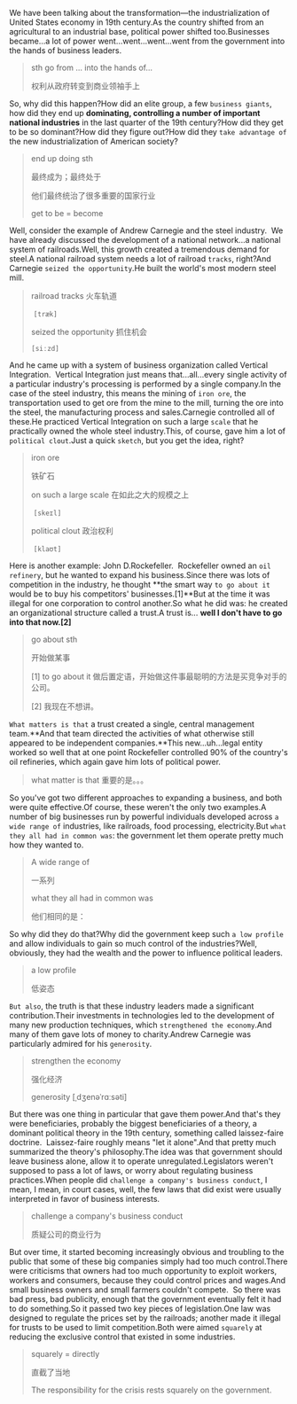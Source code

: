 We have been talking about the transformation—the industrialization of United States economy in 19th century.As the country shifted from an agricultural to an industrial base, political power shifted too.Businesses became…a lot of power went…went…went…went from the government into the hands of business leaders. 

> sth go from ... into the hands of...
>
> 权利从政府转变到商业领袖手上

So, why did this happen?How did an elite group, a few `business giants`, how did they end up **dominating, controlling a number of important national industries** in the last quarter of the 19th century?How did they get to be so dominant?How did they figure out?How did they `take advantage of` the new industrialization of American society? 

> end up doing sth
>
> 最终成为；最终处于
>
> 他们最终统治了很多重要的国家行业
>
> get to be = become

Well, consider the example of Andrew Carnegie and the steel industry. 
We have already discussed the development of a national network...a national system of railroads.Well, this growth created a tremendous demand for steel.A national railroad system needs a lot of railroad `tracks`, right?And Carnegie `seized the opportunity`.He built the world's most modern steel mill.

> railroad tracks 火车轨道
>
> ​			  `[træk]`
>
> seized the opportunity 抓住机会
>
> `[siːzd]`

And he came up with a system of business organization called Vertical Integration. 
Vertical Integration just means that...all...every single activity of a particular industry's processing is performed by a single company.In the case of the steel industry, this means the mining of `iron ore`, the transportation used to get ore from the mine to the mill, turning the ore into the steel, the manufacturing process and sales.Carnegie controlled all of these.He practiced Vertical Integration on such a large `scale` that he practically owned the whole steel industry.This, of course, gave him a lot of `political clout`.Just a quick `sketch`, but you get the idea, right? 

> iron  ore
>
> 铁矿石
>
> on such a large scale 在如此之大的规模之上
>
> ​							`[skeɪl]`
>
> political clout 政治权利
>
> ​				`[klaʊt] ` 

Here is another example: John D.Rockefeller. 
Rockefeller owned an `oil refinery`, but he wanted to expand his business.Since there was lots of competition in the industry, he thought **the smart way `to go about it` would be to buy his competitors' businesses.[1]**But at the time it was illegal for one corporation to control another.So what he did was: he created an organizational structure called a trust.A trust is... **well I don't have to go into that now.[2] **

> go about sth
>
> 开始做某事
>
> [1] to go about it 做后置定语，开始做这件事最聪明的方法是买竞争对手的公司。
>
> [2] 我现在不想讲。

`What matters is that` a trust created a single, central management team.**And that team directed the activities of what otherwise still appeared to be independent companies.**This new...uh...legal entity worked so well that at one point Rockefeller controlled 90% of the country's oil refineries, which again gave him lots of political power. 

> what matter is that 重要的是。。。

So you've got two different approaches to expanding a business, and both were quite effective.Of course, these weren't the only two examples.A number of big businesses run by powerful individuals developed across `a wide range of` industries, like railroads, food processing, electricity.But `what they all had in common was`: the government let them operate pretty much how they wanted to. 

> A wide range of 
>
> 一系列
>
> what they all had in common was
>
> 他们相同的是：

So why did they do that?Why did the government keep such `a low profile` and allow individuals to gain so much control of the industries?Well, obviously, they had the wealth and the power to influence political leaders. 

> a low profile 
>
> 低姿态

`But also`, the truth is that these industry leaders made a significant contribution.Their investments in technologies led to the development of many new production techniques, which `strengthened the economy`.And many of them gave lots of money to charity.Andrew Carnegie was particularly admired for his `generosity`. 

> strengthen the economy 
>
> 强化经济
>
> generosity [ˌdʒenəˈrɑːsəti]

But there was one thing in particular that gave them power.And that's they were beneficiaries, probably the biggest beneficiaries of a theory, a dominant political theory in the 19th century, something called laissez-faire doctrine. 
Laissez-faire roughly means "let it alone".And that pretty much summarized the theory's philosophy.The idea was that government should leave business alone, allow it to operate unregulated.Legislators weren't supposed to pass a lot of laws, or worry about regulating business practices.When people did `challenge a company's business conduct`, I mean, I mean, in court cases, well, the few laws that did exist were usually interpreted in favor of business interests. 

> challenge a company's business conduct
>
> 质疑公司的商业行为

But over time, it started becoming increasingly obvious and troubling to the public that some of these big companies simply had too much control.There were criticisms that owners had too much opportunity to exploit workers, workers and consumers, because they could control prices and wages.And small business owners and small farmers couldn't compete. 
So there was bad press, bad publicity, enough that the government eventually felt it had to do something.So it passed two key pieces of legislation.One law was designed to regulate the prices set by the railroads; another made it illegal for trusts to be used to limit competition.Both were aimed `squarely` at reducing the exclusive control that existed in some industries. 

> squarely = directly
>
> 直截了当地
>
> The responsibility for the crisis rests squarely on the government. 